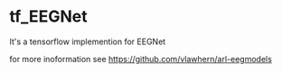 # tf_EEGNet
It's a tensorflow implemention for EEGNet

for more inoformation see https://github.com/vlawhern/arl-eegmodels
